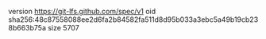 version https://git-lfs.github.com/spec/v1
oid sha256:48c87558088ee2d6fa2b84582fa511d8d95b033a3ebc5a49b19cb238b663b75a
size 5707
